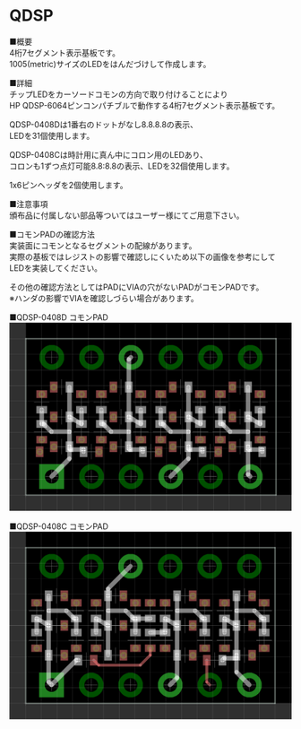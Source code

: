 # QDSP
■概要  
4桁7セグメント表示基板です。  
1005(metric)サイズのLEDをはんだづけして作成します。  
  
■詳細  
チップLEDをカーソードコモンの方向で取り付けることにより  
HP QDSP-6064ピンコンパチブルで動作する4桁7セグメント表示基板です。  
  
QDSP-0408Dは1番右のドットがなし8.8.8.8の表示、  
LEDを31個使用します。  
  
QDSP-0408Cは時計用に真ん中にコロン用のLEDあり、  
コロンも1ずつ点灯可能8.8:8.8の表示、LEDを32個使用します。  
  
1x6ピンヘッダを2個使用します。  
  
■注意事項  
頒布品に付属しない部品等ついてはユーザー様にてご用意下さい。  
  
■コモンPADの確認方法  
実装面にコモンとなるセグメントの配線があります。  
実際の基板ではレジストの影響で確認しにくいため以下の画像を参考にして
LEDを実装してください。  

その他の確認方法としてはPADにVIAの穴がないPADがコモンPADです。  
※ハンダの影響でVIAを確認しづらい場合があります。  
  
■QDSP-0408D コモンPAD  
![alt](QDSP-0408D_Common.PNG)
  
■QDSP-0408C コモンPAD  
![alt](QDSP-0408C_Common.PNG)
